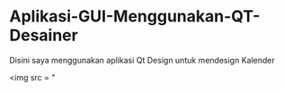 # Aplikasi-GUI-Menggunakan-QT-Desainer

Disini saya menggunakan aplikasi Qt Design untuk mendesign Kalender 



<img src = "


